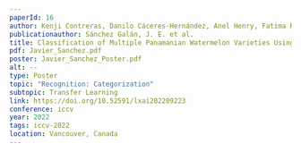 ```yaml
---
paperId: 16
author: Kenji Contreras, Danilo Cáceres-Hernández, Anel Henry, Fatima Rangel, Emmy Saez, Kang-Hyun Jo, Javier E. Sánchez Galán
publicationauthor: Sánchez Galán, J. E. et al.
title: Classification of Multiple Panamanian Watermelon Varieties Using Convolutional Neural Networks with Transfer Learning
pdf: Javier_Sanchez.pdf
poster: Javier_Sanchez_Poster.pdf
alt: --
type: Poster
topic: "Recognition: Categorization"
subtopic: Transfer Learning
link: https://doi.org/10.52591/lxai202209223
conference: iccv
year: 2022
tags: iccv-2022
location: Vancouver, Canada
---
```

